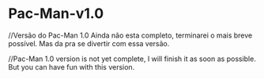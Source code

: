 # Pac-Man-v1.0
//Versão do Pac-Man 1.0 Ainda não esta completo, terminarei o mais breve possível. Mas da pra se divertir com essa versão.

//Pac-Man 1.0 version is not yet complete, I will finish it as soon as possible. But you can have fun with this version.

